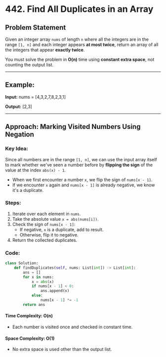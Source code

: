 # 442. Find All Duplicates in an Array

## Problem Statement

Given an integer array `nums` of length `n` where all the integers are in the range `[1, n]` and each integer appears **at most twice**, return an array of all the integers that appear **exactly twice**.

You must solve the problem in **O(n)** time using **constant extra space**, not counting the output list.

---

## Example:

**Input:**
nums = [4,3,2,7,8,2,3,1]


**Output:**
[2,3]

---

## Approach: Marking Visited Numbers Using Negation

### Key Idea:

Since all numbers are in the range `[1, n]`, we can use the input array itself to mark whether we've seen a number before by **flipping the sign** of the value at the index `abs(x) - 1`.

- When we first encounter a number `x`, we flip the sign of `nums[x - 1]`.
- If we encounter `x` again and `nums[x - 1]` is already negative, we know it's a duplicate.

### Steps:

1. Iterate over each element in `nums`.
2. Take the absolute value `x = abs(nums[i])`.
3. Check the sign of `nums[x - 1]`:
   - If negative, `x` is a duplicate, add to result.
   - Otherwise, flip it to negative.
4. Return the collected duplicates.

### Code:
```python
class Solution:
    def findDuplicates(self, nums: List[int]) -> List[int]:
        ans = []
        for x in nums:
            x = abs(x)
            if nums[x - 1] < 0:
                ans.append(x)
            else:
                nums[x - 1] *= -1
        return ans
```

#### Time Complexity: O(n)

- Each number is visited once and checked in constant time.

#### Space Complexity: O(1)

- No extra space is used other than the output list.
